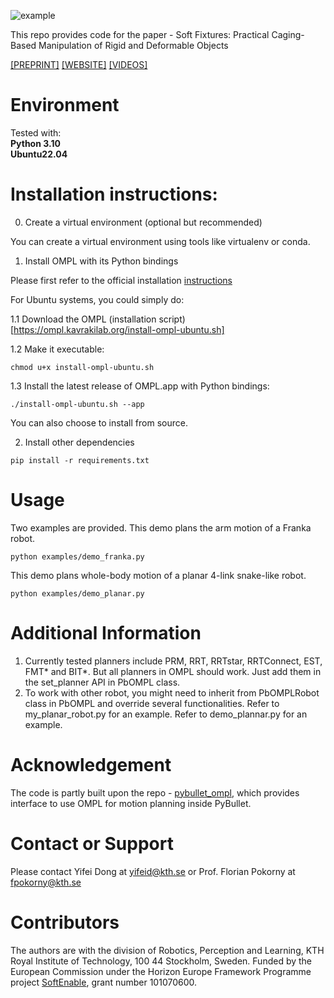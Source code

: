 ![example](results/ICRA2024/others/soft-fixture-scenarios.png)

This repo provides code for the paper - Soft Fixtures: Practical Caging-Based Manipulation of Rigid and Deformable Objects

[[PREPRINT]](...) [[WEBSITE]](https://sites.google.com/view/softfixture/home) [[VIDEOS]](https://www.youtube.com/playlist?list=PLYP3395168-Swf4ZDVI4SwARKKHaQ84HB)

# Environment
Tested with:<br>
**Python 3.10**<br>
**Ubuntu22.04**

# Installation instructions:

0. Create a virtual environment (optional but recommended)

You can create a virtual environment using tools like virtualenv or conda. 

1. Install OMPL with its Python bindings

Please first refer to the official installation [instructions](https://ompl.kavrakilab.org/installation.html)

For Ubuntu systems, you could simply do:

1.1 Download the OMPL (installation script)[https://ompl.kavrakilab.org/install-ompl-ubuntu.sh]

1.2 Make it executable:
```
chmod u+x install-ompl-ubuntu.sh
```

1.3 Install the latest release of OMPL.app with Python bindings:
```
./install-ompl-ubuntu.sh --app
```

You can also choose to install from source.

2. Install other dependencies
```
pip install -r requirements.txt
```

# Usage
Two examples are provided.
This demo plans the arm motion of a Franka robot.
```
python examples/demo_franka.py
```

This demo plans whole-body motion of a planar 4-link snake-like robot.
```
python examples/demo_planar.py
```

# Additional Information
1. Currently tested planners include PRM, RRT, RRTstar, RRTConnect, EST, FMT* and BIT*. But all planners in OMPL should work. Just add them in the set_planner API in PbOMPL class.
2. To work with other robot, you might need to inherit from PbOMPLRobot class in PbOMPL and override several functionalities. Refer to my_planar_robot.py for an example. Refer to demo_plannar.py for an example.

# Acknowledgement
The code is partly built upon the repo - [pybullet_ompl](https://github.com/lyfkyle/pybullet_ompl.git), which provides interface to use OMPL for motion planning inside PyBullet.

# Contact or Support
Please contact Yifei Dong at yifeid@kth.se or Prof. Florian Pokorny at fpokorny@kth.se

# Contributors
The authors are with the division of Robotics, Perception and Learning, KTH Royal Institute of Technology, 100 44 Stockholm, Sweden. Funded by the European Commission under the Horizon Europe Framework Programme project [SoftEnable](http://softenable.eu/), grant number 101070600.